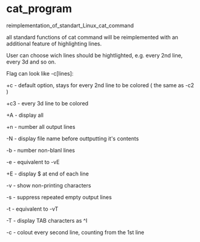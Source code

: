 # cat_program
reimplementation_of_standart_Linux_cat_command

all standard functions of cat command will be reimplemented with
an additional feature of highlighting lines.

User can choose wich lines should be hightlighted, e.g.
every 2nd line, every 3d and so on. 

Flag can look like -c[lines]: 

+c - default option, stays for every 2nd line to be colored ( the same as -c2 )

+c3 - every 3d line to be colored
	
+A - display all

+n - number all output lines

-N - display file name before outtputting it's contents

-b - number non-blanl lines

-e - equivalent to -vE

+E - display $ at end of each line

-v - show non-printing characters

-s - suppress repeated empty output lines

-t - equivalent to -vT

-T - display TAB characters as ^I

-c - colout every second line, counting from the 1st line

